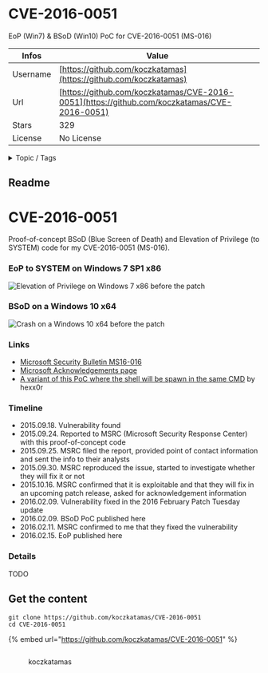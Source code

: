 # CVE-2016-0051

EoP (Win7) & BSoD (Win10) PoC for CVE-2016-0051 (MS-016)

| Infos    | Value                                                              |
| -------- | -------------------------------------------------------------------|
| Username | [https://github.com/koczkatamas](https://github.com/koczkatamas) |
| Url      | [https://github.com/koczkatamas/CVE-2016-0051](https://github.com/koczkatamas/CVE-2016-0051)                                               |
| Stars    | 329                                                          |
| License  | No License                                                        |

<details>

<summary>Topic / Tags</summary>



</details>

## Readme

# CVE-2016-0051
Proof-of-concept BSoD (Blue Screen of Death) and Elevation of Privilege (to SYSTEM) code for my CVE-2016-0051 (MS-016).

### EoP to SYSTEM on Windows 7 SP1 x86

![Elevation of Privilege on Windows 7 x86 before the patch](eop_win7x86.gif)

### BSoD on a Windows 10 x64

![Crash on a Windows 10 x64 before the patch](bsod_win10x64.gif)

### Links

* [Microsoft Security Bulletin MS16-016](https://technet.microsoft.com/en-us/library/security/ms16-016.aspx)
* [Microsoft Acknowledgements page](https://technet.microsoft.com/library/security/mt674627.aspx)
* [A variant of this PoC where the shell will be spawn in the same CMD](https://github.com/hexx0r/CVE-2016-0051) by hexx0r

### Timeline

* 2015.09.18. Vulnerability found
* 2015.09.24. Reported to MSRC (Microsoft Security Response Center) with this proof-of-concept code
* 2015.09.25. MSRC filed the report, provided point of contact information and sent the info to their analysts
* 2015.09.30. MSRC reproduced the issue, started to investigate whether they will fix it or not
* 2015.10.16. MSRC confirmed that it is exploitable and that they will fix in an upcoming patch release, asked for acknowledgement information
* 2016.02.09. Vulnerability fixed in the 2016 February Patch Tuesday update
* 2016.02.09. BSoD PoC published here
* 2016.02.11. MSRC confirmed to me that they fixed the vulnerability
* 2016.02.15. EoP published here

### Details

TODO



## Get the content

```
git clone https://github.com/koczkatamas/CVE-2016-0051
cd CVE-2016-0051
```

{% embed url="https://github.com/koczkatamas/CVE-2016-0051" %}

<figure><img src="https://avatars.githubusercontent.com/u/2608082?v=4" alt=""><figcaption><p>koczkatamas</p></figcaption></figure>
